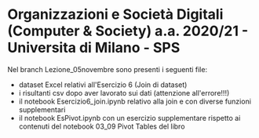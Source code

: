 # Organizzazioni e Società Digitali (Computer & Society) a.a. 2020/21 - Universita di Milano - SPS

Nel branch Lezione_05novembre sono presenti i seguenti file:
- dataset Excel relativi all'Esercizio 6 (Join di dataset)
- i risultanti csv dopo aver lavorato sui dati (attenzione all'errore!!!)
- il notebook Esercizio6_join.ipynb relativo alla join e con diverse funzioni supplementari
- il notebook EsPivot.ipynb con un esercizio supplementare rispetto ai contenuti del notebook 03_09 Pivot Tables del libro 
